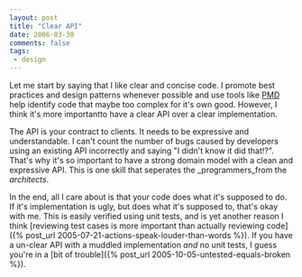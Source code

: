 ```yaml
---
layout: post
title: "Clear API"
date: 2006-03-30
comments: false
tags:
 - design
---
```


Let me start by saying that I like clear and concise code. I promote best practices and design patterns whenever possible and use tools like [PMD](http://pmd.sourceforge.net/) help identify code that maybe too complex for it's own good. However, I think it's more importantto have a clear API over a clear implementation.



The API is your contract to clients. It needs to be expressive and understandable. I can't count the number of bugs caused by developers using an existing API incorrectly and saying "I didn't know it did that!?". That's why it's so important to have a strong domain model with a clean and expressive API. This is one skill that seperates the _programmers_from the _architects_.



In the end, all I care about is that your code does what it's supposed to do. If it's implementation is ugly, but does what it's supposed to, that's okay with me. This is easily verified using unit tests, and is yet another reason I think [reviewing test cases is more important than actually reviewing code]({% post_url 2005-07-21-actions-speak-louder-than-words %}). If you have a un-clear API with a muddled implementation _and_ no unit tests, I guess you're in a [bit of trouble]({% post_url 2005-10-05-untested-equals-broken %}).

